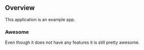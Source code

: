 ## Overview

This application is an example app.

### Awesome

Even though it does not have any features it is still pretty awesome.
